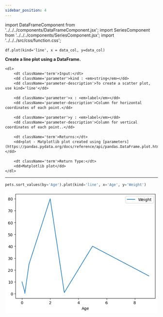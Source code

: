 ```yaml
---
sidebar_position: 4
---
```


import DataFrameComponent from '../../../components/DataFrameComponent.jsx';
import SeriesComponent from '../../../components/SeriesComponent.jsx';
import '../../../src/css/function.css';

<code>df.plot(kind='line', x = data_col, y=data_col)</code>

<div className='base'>
    <p><strong>Create a line plot using a DataFrame.</strong></p>

    <dl>
        <dt className='term'>Input:</dt>
        <dd className='parameter'>kind : <em>string</em></dd>
        <dd className='parameter-description'>To create a scatter plot, use kind='line'</dd>

        <dd className='parameter'>x : <em>label</em></dd>
        <dd className='parameter-description'>Column for horizontal coordinates of each point.</dd>

        <dd className='parameter'>y : <em>label</em></dd>
        <dd className='parameter-description'>Column for vertical coordinates of each point..</dd>

        <dt className='term'>Returns:</dt>
        <dd>plot - Matplotlib plot created using [parameters](https://pandas.pydata.org/docs/reference/api/pandas.DataFrame.plot.html).</dd>

        <dt className='term'>Return Type:</dt>
        <dd>Matplotlib plot</dd>
    </dl>
</div>

---

```python
pets.sort_values(by='Age').plot(kind='line', x='Age', y='Weight')
```

![Line plot example 1](/img/line-plot/lineex1.png)